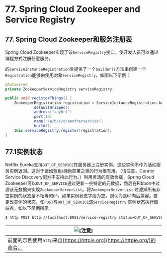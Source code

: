 # 77. Spring Cloud Zookeeper and Service Registry

## 77. Spring Cloud Zookeeper和服务注册表

Spring Cloud Zookeeper实现了该`ServiceRegistry`接口，使开发人员可以通过编程方式注册任意服务。

的`ServiceInstanceRegistration`类提供了一个`builder()`方法来创建一个 `Registration`能够由使用对象`ServiceRegistry`，如图以下示例：

```java
@Autowired
private ZookeeperServiceRegistry serviceRegistry;

public void registerThings() {
    ZookeeperRegistration registration = ServiceInstanceRegistration.builder()
            .defaultUriSpec()
            .address("anyUrl")
            .port(10)
            .name("/a/b/c/d/anotherservice")
            .build();
    this.serviceRegistry.register(registration);
}
```

## 77.1实例状态

Netflix Eureka支持`OUT_OF_SERVICE`在服务器上注册实例。这些实例不作为活动服务实例返回。这对于诸如蓝色/绿色部署之类的行为很有用。（请注意，Curator Service Discovery配方不支持此行为。）利用灵活的有效负载，Spring Cloud Zookeeper可以`OUT_OF_SERVICE`通过更新一些特定的元数据，然后在Ribbon中过滤该元数据来实现`ZookeeperServerList`。将`ZookeeperServerList` 过滤掉所有非空实例的状态是不相等的`UP`。如果实例状态字段为空，则认为是`UP`向后兼容。要更改实例的状态，使`POST`与`OUT_OF_SERVICE`该`ServiceRegistry` 实例状态执行器端点，如以下示例所示：

```bash
$ http POST http://localhost:8081/service-registry status=OUT_OF_SERVICE
```

| ![[注意]](https://cloud.spring.io/spring-cloud-static/Greenwich.SR3/multi/images/note.png) |
| ------------------------------------------------------------ |
| 前面的示例使用`http`来自[https://httpie.org](https://httpie.org/)的命令。 |